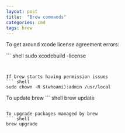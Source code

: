 ```yaml
---
layout: post
title:  "Brew commands"
categories: cmd
tags: brew
---
```


To get around xcode license agreement errors:

`​`` shell
sudo xcodebuild -license
```


If brew starts having permission issues
`​`` shell
sudo chown -R $(whoami):admin /usr/local
```

To update brew
`​`` shell
brew update
```

To upgrade packages managed by brew
`​`` shell
brew upgrade
```
